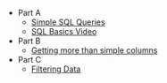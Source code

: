  
 - Part A
   - [Simple SQL Queries](https://github.com/danielvivacqua/SQLTutorial/blob/master/Resources/Day%202.%20Part%20A%20SQL%20Basics%20and%20Creating%20a%20Simple%20Query.pdf)
   - [SQL Basics Video](https://youtu.be/pfsSt2somfg)
 - Part B
   - [Getting more than simple columns](https://github.com/danielvivacqua/SQLTutorial/blob/master/Resources/SQL%20in%207.%20Day%202.%20Part%20B.%20Getting%20more%20than%20simple%20columns..pdf)
 - Part C
   - [Filtering Data](https://github.com/danielvivacqua/SQLTutorial/blob/master/Resources/SQL%20in%207.%20Day%202.%20Part%20C.%20Filtering%20Data..pdf)
